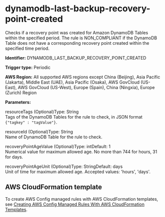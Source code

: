# dynamodb\-last\-backup\-recovery\-point\-created<a name="dynamodb-last-backup-recovery-point-created"></a>

Checks if a recovery point was created for Amazon DynamoDB Tables within the specified period\. The rule is NON\_COMPLIANT if the DynamoDB Table does not have a corresponding recovery point created within the specified time period\. 

**Identifier:** DYNAMODB\_LAST\_BACKUP\_RECOVERY\_POINT\_CREATED

**Trigger type:** Periodic

**AWS Region:** All supported AWS regions except China \(Beijing\), Asia Pacific \(Jakarta\), Middle East \(UAE\), Asia Pacific \(Osaka\), AWS GovCloud \(US\-East\), AWS GovCloud \(US\-West\), Europe \(Spain\), China \(Ningxia\), Europe \(Zurich\) Region

**Parameters:**

resourceTags \(Optional\)Type: String  
Tags of the DynamoDB Tables for the rule to check, in JSON format `{"tagkey" : "tagValue"}`\.

resourceId \(Optional\)Type: String  
Name of DynamoDB Table for the rule to check\.

recoveryPointAgeValue \(Optional\)Type: intDefault: 1  
Numerical value for maximum allowed age\. No more than 744 for hours, 31 for days\.

recoveryPointAgeUnit \(Optional\)Type: StringDefault: days  
Unit of time for maximum allowed age\. Accepted values: 'hours', 'days'\.

## AWS CloudFormation template<a name="w2aac12c31c27b9d153c15"></a>

To create AWS Config managed rules with AWS CloudFormation templates, see [Creating AWS Config Managed Rules With AWS CloudFormation Templates](aws-config-managed-rules-cloudformation-templates.md)\.